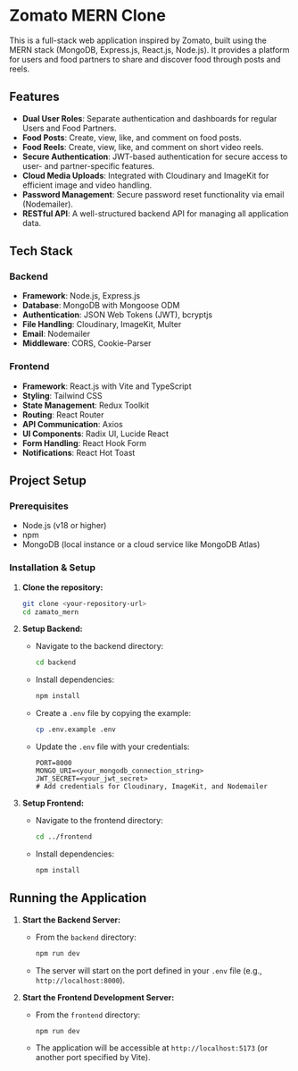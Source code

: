 # Zomato MERN Clone

This is a full-stack web application inspired by Zomato, built using the MERN stack (MongoDB, Express.js, React.js, Node.js). It provides a platform for users and food partners to share and discover food through posts and reels.

## Features

- **Dual User Roles**: Separate authentication and dashboards for regular Users and Food Partners.
- **Food Posts**: Create, view, like, and comment on food posts.
- **Food Reels**: Create, view, like, and comment on short video reels.
- **Secure Authentication**: JWT-based authentication for secure access to user- and partner-specific features.
- **Cloud Media Uploads**: Integrated with Cloudinary and ImageKit for efficient image and video handling.
- **Password Management**: Secure password reset functionality via email (Nodemailer).
- **RESTful API**: A well-structured backend API for managing all application data.

## Tech Stack

### Backend

- **Framework**: Node.js, Express.js
- **Database**: MongoDB with Mongoose ODM
- **Authentication**: JSON Web Tokens (JWT), bcryptjs
- **File Handling**: Cloudinary, ImageKit, Multer
- **Email**: Nodemailer
- **Middleware**: CORS, Cookie-Parser

### Frontend

- **Framework**: React.js with Vite and TypeScript
- **Styling**: Tailwind CSS
- **State Management**: Redux Toolkit
- **Routing**: React Router
- **API Communication**: Axios
- **UI Components**: Radix UI, Lucide React
- **Form Handling**: React Hook Form
- **Notifications**: React Hot Toast

## Project Setup

### Prerequisites

- Node.js (v18 or higher)
- npm
- MongoDB (local instance or a cloud service like MongoDB Atlas)

### Installation & Setup

1.  **Clone the repository:**
    ```bash
    git clone <your-repository-url>
    cd zamato_mern
    ```

2.  **Setup Backend:**
    - Navigate to the backend directory:
      ```bash
      cd backend
      ```
    - Install dependencies:
      ```bash
      npm install
      ```
    - Create a `.env` file by copying the example:
      ```bash
      cp .env.example .env
      ```
    - Update the `.env` file with your credentials:
      ```
      PORT=8000
      MONGO_URI=<your_mongodb_connection_string>
      JWT_SECRET=<your_jwt_secret>
      # Add credentials for Cloudinary, ImageKit, and Nodemailer
      ```

3.  **Setup Frontend:**
    - Navigate to the frontend directory:
      ```bash
      cd ../frontend
      ```
    - Install dependencies:
      ```bash
      npm install
      ```

## Running the Application

1.  **Start the Backend Server:**
    - From the `backend` directory:
      ```bash
      npm run dev
      ```
    - The server will start on the port defined in your `.env` file (e.g., `http://localhost:8000`).

2.  **Start the Frontend Development Server:**
    - From the `frontend` directory:
      ```bash
      npm run dev
      ```
    - The application will be accessible at `http://localhost:5173` (or another port specified by Vite).
